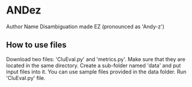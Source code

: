 # ANDez
Author Name Disambiguation made EZ (pronounced as 'Andy-z')


## How to use files
Download two files: 'CluEval.py' and 'metrics.py'. Make sure that they are located in the same directory.
Create a sub-folder named 'data' and put input files into it. You can use sample files provided in the data folder.
Run 'CluEval.py' file.
